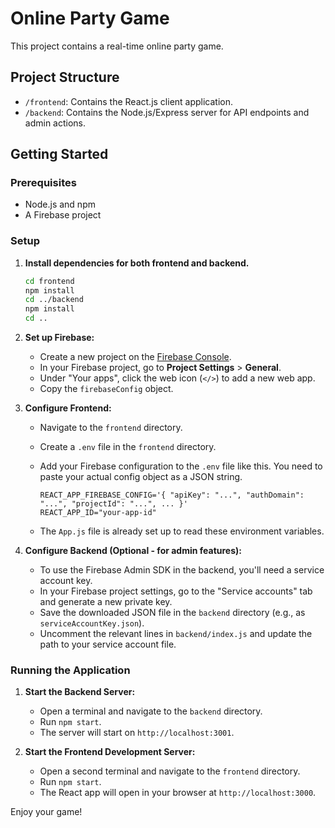 # Online Party Game

This project contains a real-time online party game.

## Project Structure

- `/frontend`: Contains the React.js client application.
- `/backend`: Contains the Node.js/Express server for API endpoints and admin actions.

## Getting Started

### Prerequisites

- Node.js and npm
- A Firebase project

### Setup

1.  **Install dependencies for both frontend and backend.**
    ```bash
    cd frontend
    npm install
    cd ../backend
    npm install
    cd ..
    ```

2.  **Set up Firebase:**
    - Create a new project on the [Firebase Console](https://console.firebase.google.com/).
    - In your Firebase project, go to **Project Settings** > **General**.
    - Under "Your apps", click the web icon (`</>`) to add a new web app.
    - Copy the `firebaseConfig` object.

3.  **Configure Frontend:**
    - Navigate to the `frontend` directory.
    - Create a `.env` file in the `frontend` directory.
    - Add your Firebase configuration to the `.env` file like this. You need to paste your actual config object as a JSON string.

      ```
      REACT_APP_FIREBASE_CONFIG='{ "apiKey": "...", "authDomain": "...", "projectId": "...", ... }'
      REACT_APP_ID="your-app-id"
      ```
    - The `App.js` file is already set up to read these environment variables.

4.  **Configure Backend (Optional - for admin features):**
    - To use the Firebase Admin SDK in the backend, you'll need a service account key.
    - In your Firebase project settings, go to the "Service accounts" tab and generate a new private key.
    - Save the downloaded JSON file in the `backend` directory (e.g., as `serviceAccountKey.json`).
    - Uncomment the relevant lines in `backend/index.js` and update the path to your service account file.

### Running the Application

1.  **Start the Backend Server:**
    - Open a terminal and navigate to the `backend` directory.
    - Run `npm start`.
    - The server will start on `http://localhost:3001`.

2.  **Start the Frontend Development Server:**
    - Open a second terminal and navigate to the `frontend` directory.
    - Run `npm start`.
    - The React app will open in your browser at `http://localhost:3000`.

Enjoy your game! 

